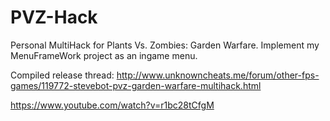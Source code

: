 # PVZ-Hack
Personal MultiHack for Plants Vs. Zombies: Garden Warfare. Implement my MenuFrameWork project as an ingame menu.

Compiled release thread: http://www.unknowncheats.me/forum/other-fps-games/119772-stevebot-pvz-garden-warfare-multihack.html


https://www.youtube.com/watch?v=r1bc28tCfgM
